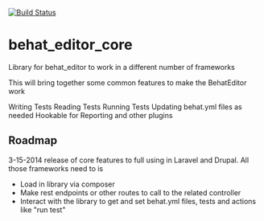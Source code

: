 [![Build Status](https://travis-ci.org/alnutile/behat_editor_core.png?branch=master)](https://travis-ci.org/alnutile/behat_editor_core)

behat_editor_core
=================

Library for behat_editor to work in a different number of frameworks

This will bring together some common features to make the BehatEditor work

Writing Tests
Reading Tests
Running Tests
Updating behat.yml files as needed
Hookable for Reporting and other plugins

Roadmap
-------
3-15-2014 
release of core features to full using in Laravel and Drupal.
All those frameworks need to is

  * Load in library via composer 
  * Make rest endpoints or other routes to call to the related controller
  * Interact with the library to get and set behat.yml files, tests and actions like "run test"
